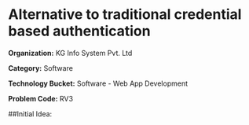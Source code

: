 # Alternative to traditional credential based authentication

**Organization:**      KG Info System Pvt. Ltd

**Category:**          Software

**Technology Bucket:** Software - Web App Development

**Problem Code:**      RV3

##Initial Idea:

